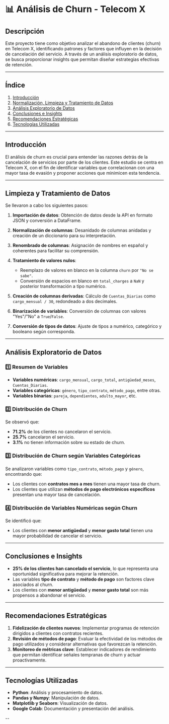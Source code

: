 # 📊 Análisis de Churn - Telecom X

## Descripción

Este proyecto tiene como objetivo analizar el abandono de clientes (churn) en Telecom X, identificando patrones y factores que influyen en la decisión de cancelación del servicio. A través de un análisis exploratorio de datos, se busca proporcionar insights que permitan diseñar estrategias efectivas de retención.

---

## Índice

1. [Introducción](#introducción)
2. [Normalización, Limpieza y Tratamiento de Datos](#limpieza-y-tratamiento-de-datos)
3. [Análisis Exploratorio de Datos](#análisis-exploratorio-de-datos-eda)
4. [Conclusiones e Insights](#conclusiones-e-insights)
5. [Recomendaciones Estratégicas](#recomendaciones-estratégicas)
6. [Tecnologías Utilizadas](#tecnologías-utilizadas)
---

## Introducción

El análisis de churn es crucial para entender las razones detrás de la cancelación de servicios por parte de los clientes. Este estudio se centra en Telecom X, con el fin de identificar variables que correlacionan con una mayor tasa de evasión y proponer acciones que minimicen esta tendencia.

---

## Limpieza y Tratamiento de Datos

Se llevaron a cabo los siguientes pasos:

1. **Importación de datos**: Obtención de datos desde la API en formato JSON y conversión a DataFrame.
2. **Normalización de columnas**: Desanidado de columnas anidadas y creación de un diccionario para su interpretación.
3. **Renombrado de columnas**: Asignación de nombres en español y coherentes para facilitar su comprensión.
4. **Tratamiento de valores nulos**:

   * Reemplazo de valores en blanco en la columna `churn` por `"No se sabe"`.
   * Conversión de espacios en blanco en `total_charges` a `NaN` y posterior transformación a tipo numérico.
5. **Creación de columnas derivadas**: Cálculo de `Cuentas_Diarias` como `cargo_mensual / 30`, redondeado a dos decimales.
6. **Binarización de variables**: Conversión de columnas con valores "Yes"/"No" a `True`/`False`.
7. **Conversión de tipos de datos**: Ajuste de tipos a numérico, categórico y booleano según corresponda.

---

## Análisis Exploratorio de Datos

### 1️⃣ Resumen de Variables

* **Variables numéricas**: `cargo_mensual`, `cargo_total`, `antigüedad_meses`, `Cuentas_Diarias`.
* **Variables categóricas**: `género`, `tipo_contrato`, `método_pago`, entre otras.
* **Variables binarias**: `pareja`, `dependientes`, `adulto_mayor`, etc.

### 2️⃣ Distribución de Churn

Se observó que:

* **71.2%** de los clientes no cancelaron el servicio.
* **25.7%** cancelaron el servicio.
* **3.1%** no tienen información sobre su estado de churn.

### 3️⃣ Distribución de Churn según Variables Categóricas

Se analizaron variables como `tipo_contrato`, `método_pago` y `género`, encontrando que:

* Los clientes con **contratos mes a mes** tienen una mayor tasa de churn.
* Los clientes que utilizan **métodos de pago electrónicos específicos** presentan una mayor tasa de cancelación.

### 4️⃣ Distribución de Variables Numéricas según Churn

Se identificó que:

* Los clientes con **menor antigüedad** y **menor gasto total** tienen una mayor probabilidad de cancelar el servicio.

---

## Conclusiones e Insights

* **25% de los clientes han cancelado el servicio**, lo que representa una oportunidad significativa para mejorar la retención.
* Las variables **tipo de contrato** y **método de pago** son factores clave asociados al churn.
* Los clientes con **menor antigüedad** y **menor gasto total** son más propensos a abandonar el servicio.

---

## Recomendaciones Estratégicas

1. **Fidelización de clientes nuevos**: Implementar programas de retención dirigidos a clientes con contratos recientes.
2. **Revisión de métodos de pago**: Evaluar la efectividad de los métodos de pago utilizados y considerar alternativas que favorezcan la retención.
3. **Monitoreo de métricas clave**: Establecer indicadores de rendimiento que permitan identificar señales tempranas de churn y actuar proactivamente.

---

## Tecnologías Utilizadas

* **Python**: Análisis y procesamiento de datos.
* **Pandas y Numpy**: Manipulación de datos.
* **Matplotlib y Seaborn**: Visualización de datos.
* **Google Colab**: Documentación y presentación del análisis.

--
